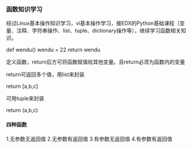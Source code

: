 ### 函数知识学习

经过Linux基本操作知识学习，vi基本操作学习，接EDX的Python基础课程（变量、注释、字符串操作、list、tuple、dictionary操作等），继续学习函数相关知识。

def wendu()
  wendu = 22
  return wendu
  
定义函数，return后方可将函数赋值给其他变量。且return必须为函数内的变量

return可返回多个值，用list来封装

return [a,b,c]

可用tuple来封装

return (a,b,c)

#### 四种函数
1.无参数无返回值
2.无参数有返回值
3.有参数无返回值
4.有参数有返回值

